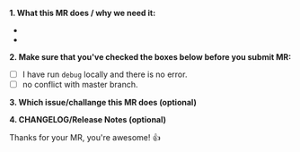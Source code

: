﻿**1. What this MR does / why we need it:**

-
-

**2. Make sure that you've checked the boxes below before you submit MR:**

- [ ] I have run `debug` locally and there is no error.
- [ ] no conflict with master branch.

**3. Which issue/challange this MR does (optional)**


**4. CHANGELOG/Release Notes (optional)**


Thanks for your MR, you're awesome! :+1: